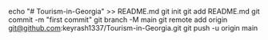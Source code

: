 echo "# Tourism-in-Georgia" >> README.md
git init
git add README.md
git commit -m "first commit"
git branch -M main
git remote add origin git@github.com:keyrash1337/Tourism-in-Georgia.git
git push -u origin main